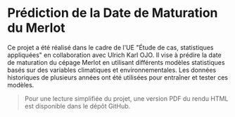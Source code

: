 # Prédiction de la Date de Maturation du Merlot

Ce projet a été réalisé dans le cadre de l'UE "Étude de cas, statistiques appliquées" en collaboration avec Ulrich Karl OJO. Il vise à prédire la date de maturation du cépage Merlot en utilisant différents modèles statistiques basés sur des variables climatiques et environnementales. Les données historiques de plusieurs années ont été utilisées pour entraîner et tester ces modèles.


> Pour une lecture simplifiée du projet, une version PDF du rendu HTML est disponible dans le dépôt GitHub.
